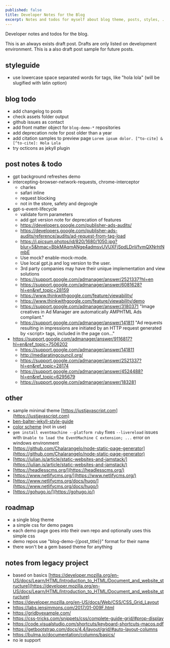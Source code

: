 ```yaml
---
published: false
title: Developer Notes for the Blog
excerpt: Notes and todos for myself about blog theme, posts, styles, ...
---
```


Developer notes and todos for the blog.

This is an always exists draft post. Drafts are only listed on development environment. This is a also draft post sample for future posts.

## styleguide

- use lowercase space separated words for tags, like "hola lola" (will be slugified with latin option)

## blog todo

- add changelog to posts
- check assets folder output
- github issues as contact
- add front matter object for `blog-demo-*` repositories
- add deprecation note for post older than a year
- add citation samples to preview page `Lorem ipsum dolor. [^to-cite] & [^to-cite]: Hola Lola`
- try octicons as jekyll plugin

## post notes & todo

- gpt background refreshes demo
- intercepting-browser-network-requests, chrome-interceptor
  - charles
  - safari inline
  - request blocking
  - not in the store, safety and degoogle
- gpt-s-event-lifecycle
  - validate form parameters
  - add gpt version note for deprecation of features
  - https://developers.google.com/publisher-ads-audits/
  - https://developers.google.com/publisher-ads-audits/reference/audits/ad-request-from-tag-load
  - https://i.picsum.photos/id/820/1680/1050.jpg?blur=5&hmac=BbkMAqmANge4admsvUVUXFjSpdLDnVfvmQXNrhtNmbE
  - Use mock? enable-mock-mode.
  - Use local gpt.js and log version to the user.
  - 3rd party companies may have their unique implementation and view solutions
  - https://support.google.com/admanager/answer/2521337?hl=en
  - https://support.google.com/admanager/answer/6081628?hl=en&ref_topic=28159
  - https://www.thinkwithgoogle.com/feature/viewability/
  - https://www.thinkwithgoogle.com/feature/viewability/demo
  - https://support.google.com/admanager/answer/3180371 "Image creatives in Ad Manager are automatically AMPHTML Ads compliant."
  - https://support.google.com/admanager/answer/141811 "Ad requests resulting in impressions are initiated by an HTTP request generated by \<script\> tags, included in the page con..."
- https://support.google.com/admanager/answer/9116817?hl=en&ref_topic=7506202
  - https://support.google.com/admanager/answer/141811
  - http://mediaratingcouncil.org/
  - https://support.google.com/admanager/answer/2521337?hl=en&ref_topic=28174
  - https://support.google.com/admanager/answer/4524488?hl=en&ref_topic=6295679
  - https://support.google.com/admanager/answer/183281

## other

- sample minimal theme [https://justjavascript.com](https://justjavascript.com)
- [ben-balter-jekyll-style-guide](http://ben.balter.com/jekyll-style-guide/)
- [color scheme](https://coolors.co/195cb5-d3dce5-fcfdff-3c88d8-177dea) (not in use)
- `gem install eventmachine --platform ruby` fixes `--livereload` issues with `Unable to load the EventMachine C extension; ...` error on windows environment
- [https://github.com/Chalarangelo/node-static-page-generator](https://github.com/Chalarangelo/node-static-page-generator)
- [https://julian.is/article/static-websites-and-jamstack/](https://julian.is/article/static-websites-and-jamstack/)
- [https://headlesscms.org/](https://headlesscms.org/)
- [https://www.netlifycms.org/](https://www.netlifycms.org/)
- [https://www.netlifycms.org/docs/hugo/](https://www.netlifycms.org/docs/hugo/)
- [https://gohugo.io/](https://gohugo.io/)

## roadmap

- a single blog theme
- a simple css for demo pages
- each demo page goes into their own repo and optionally uses this simple css
- demo repos use "blog-demo-{{post_title}}" format for their name
- there won't be a gem based theme for anything

## notes from legacy project

- based on basics [https://developer.mozilla.org/en-US/docs/Learn/HTML/Introduction_to_HTML/Document_and_website_structure](https://developer.mozilla.org/en-US/docs/Learn/HTML/Introduction_to_HTML/Document_and_website_structure)
- https://developer.mozilla.org/en-US/docs/Web/CSS/CSS_Grid_Layout
- https://labs.jensimmons.com/2017/01-009F.html
- https://gridbyexample.com/
- https://css-tricks.com/snippets/css/complete-guide-grid/#prop-display
- https://code.visualstudio.com/shortcuts/keyboard-shortcuts-macos.pdf
- https://getbootstrap.com/docs/4.4/layout/grid/#auto-layout-columns
- https://bulma.io/documentation/columns/basics/
- no ie support